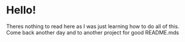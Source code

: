# Hello!

Theres nothing to read here as I was just learning how to do all of this. Come back another day and to another project for good README.mds